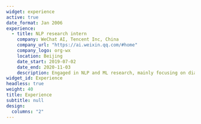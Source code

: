 ```yaml
---
widget: experience
active: true
date_format: Jan 2006
experience:
  - title: NLP research intern
    company: WeChat AI, Tencent Inc, China
    company_url: "https://ai.weixin.qq.com/#home"
    company_logo: org-wx
    location: Beijing
    date_start: 2019-07-02
    date_end: 2020-11-03
    description: Engaged in NLP and ML research, mainly focusing on dialogue, meta-learning and GNN. 
widget_id: Experience
headless: true
weight: 40
title: Experience
subtitle: null
design:
  columns: "2"
---
```

